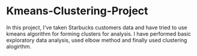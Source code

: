 # Kmeans-Clustering-Project
In this project, I've taken Starbucks customers data and have tried to use kmeans algorithm for forming clusters for analysis. I have performed basic exploratory data analysis, used elbow method and finally used clustering alogirthm. 
